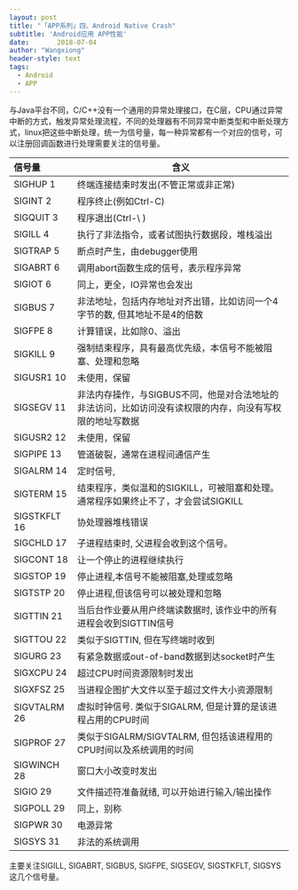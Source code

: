 ```yaml
---
layout: post
title: "「APP系列」四、Android Native Crash"
subtitle: 'Android应用 APP性能'
date:       2018-07-04
author: "Wangxiong"
header-style: text
tags:
  - Android
  - APP
---
```


与Java平台不同，C/C++没有一个通用的异常处理接口，在C层，CPU通过异常中断的方式，触发异常处理流程，不同的处理器有不同异常中断类型和中断处理方式，linux把这些中断处理，统一为信号量，每一种异常都有一个对应的信号，可以注册回调函数进行处理需要关注的信号量。

| 信号量       | 含义                                                         |
| :----------- | ------------------------------------------------------------ |
| SIGHUP 1     | 终端连接结束时发出(不管正常或非正常)                         |
| SIGINT 2     | 程序终止(例如Ctrl-C)                                         |
| SIGQUIT 3    | 程序退出(Ctrl-\ )                                            |
| SIGILL 4     | 执行了非法指令，或者试图执行数据段，堆栈溢出                 |
| SIGTRAP 5    | 断点时产生，由debugger使用                                   |
| SIGABRT 6    | 调用abort函数生成的信号，表示程序异常                        |
| SIGIOT 6     | 同上，更全，IO异常也会发出                                   |
| SIGBUS 7     | 非法地址，包括内存地址对齐出错，比如访问一个4字节的数, 但其地址不是4的倍数 |
| SIGFPE 8     | 计算错误，比如除0、溢出                                      |
| SIGKILL 9    | 强制结束程序，具有最高优先级，本信号不能被阻塞、处理和忽略   |
| SIGUSR1 10   | 未使用，保留                                                 |
| SIGSEGV 11   | 非法内存操作，与SIGBUS不同，他是对合法地址的非法访问，比如访问没有读权限的内存，向没有写权限的地址写数据 |
| SIGUSR2 12   | 未使用，保留                                                 |
| SIGPIPE 13   | 管道破裂，通常在进程间通信产生                               |
| SIGALRM 14   | 定时信号,                                                    |
| SIGTERM 15   | 结束程序，类似温和的SIGKILL，可被阻塞和处理。通常程序如果终止不了，才会尝试SIGKILL |
| SIGSTKFLT 16 | 协处理器堆栈错误                                             |
| SIGCHLD 17   | 子进程结束时, 父进程会收到这个信号。                         |
| SIGCONT 18   | 让一个停止的进程继续执行                                     |
| SIGSTOP 19   | 停止进程,本信号不能被阻塞,处理或忽略                         |
| SIGTSTP 20   | 停止进程,但该信号可以被处理和忽略                            |
| SIGTTIN 21   | 当后台作业要从用户终端读数据时, 该作业中的所有进程会收到SIGTTIN信号 |
| SIGTTOU 22   | 类似于SIGTTIN, 但在写终端时收到                              |
| SIGURG 23    | 有紧急数据或out-of-band数据到达socket时产生                  |
| SIGXCPU 24   | 超过CPU时间资源限制时发出                                    |
| SIGXFSZ 25   | 当进程企图扩大文件以至于超过文件大小资源限制                 |
| SIGVTALRM 26 | 虚拟时钟信号. 类似于SIGALRM, 但是计算的是该进程占用的CPU时间 |
| SIGPROF 27   | 类似于SIGALRM/SIGVTALRM, 但包括该进程用的CPU时间以及系统调用的时间 |
| SIGWINCH 28  | 窗口大小改变时发出                                           |
| SIGIO 29     | 文件描述符准备就绪, 可以开始进行输入/输出操作                |
| SIGPOLL 29   | 同上，别称                                                   |
| SIGPWR 30    | 电源异常                                                     |
| SIGSYS 31    | 非法的系统调用                                               |

主要关注SIGILL, SIGABRT, SIGBUS, SIGFPE, SIGSEGV, SIGSTKFLT, SIGSYS这几个信号量。

